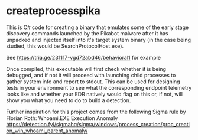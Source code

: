 # createprocesspika

This is C# code for creating a binary that emulates some of the early stage discovery commands launched by the Pikabot malware after it has unpacked and injected itself into it's target system binary (in the case being studied, this would be SearchProtocolHost.exe).

See https://tria.ge/231117-vgd72abd46/behavioral1 for example

Once compiled, this executable will first check whether it is being debugged, and if not it will proceed with launching child processes to gather system info and report to stdout.  This can be used for designing tests in your environment to see what the corresponding endpoint telemetry looks like and whether your EDR natively would flag on this or, if not, will show you what you need to do to build a detection.

Further inspiration for this project comes from the following Sigma rule by Florian Roth: Whoami.EXE Execution Anomaly
https://detection.fyi/sigmahq/sigma/windows/process_creation/proc_creation_win_whoami_parent_anomaly/
